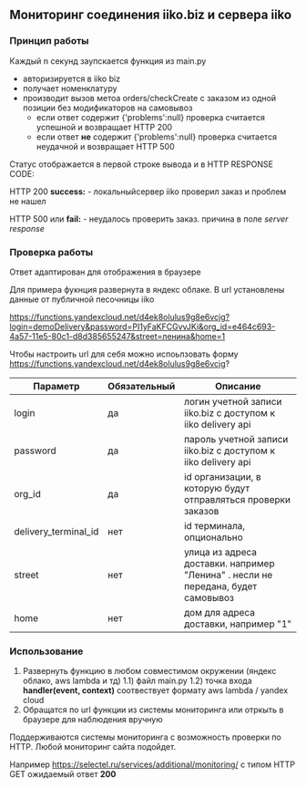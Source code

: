 ## Мониторинг соединения iiko.biz и сервера iiko

### Принцип работы 
Каждый n секунд заупскается функция из main.py
 * авторизируется в iiko biz
 * получает номенклатуру
 * производит вызов метоа orders/checkCreate с заказом из одной позиции без модификаторов на самовывоз
    * если ответ содержит {'problems':null} проверка считается успешной и возвращает HTTP 200
    * если ответ **не** содержит {'problems':null} проверка считается неудачной и возвращает HTTP 500
    

Статус отображается в первой строке вывода и в HTTP RESPONSE CODE:

HTTP 200 **success:** - локальныйсервер iiko проверил заказ и проблем не нашел

HTTP 500  или **fail:** - неудалось проверить заказ. причина в поле  *server response*

 
    
### Проверка работы
Ответ адаптирован для отображения в браузере
    
Для примера фукнция развернута в яндекс облаке. В url установлены данные от публичной песочницы iiko 

https://functions.yandexcloud.net/d4ek8olulus9g8e6vcjg?login=demoDelivery&password=PI1yFaKFCGvvJKi&org_id=e464c693-4a57-11e5-80c1-d8d385655247&street=ленина&home=1

Чтобы настроить url для себя можно испоьлзовать форму https://functions.yandexcloud.net/d4ek8olulus9g8e6vcjg?

| Параметр  |Обязательный| Описание |
| ----------|--- | ------------- |
| login  | да |логин учетной записи iiko.biz с доступом к iiko delivery  api |
| password | да | пароль учетной записи iiko.biz с доступом к iiko delivery  api|
| org_id | да | id организации, в которую будут отправляться проверки заказов |
|delivery_terminal_id | нет | id терминала, опционально|
| street| нет | улица из адреса доставки. например "Ленина" . несли не передана, будет самовывоз| 
| home   |  нет | дом для адреса доставки, например "1"|


### Использование
1) Развернуть функцию  в любом совместимом окружении (яндекс облако, aws lambda  и тд)
    1.1) файл main.py
    1.2) точка входа **handler(event, context)** соотвествует формату aws lambda / yandex cloud
2) Обращатся по url функции из системы  мониторинга или отркыть в браузере  для наблюдения вручную

Поддерживаются системы мониторинга с возможность проверки по HTTP. Любой мониторинг сайта подойдет.

Например 
https://selectel.ru/services/additional/monitoring/
с типом HTTP GET ожидаемый ответ **200**



